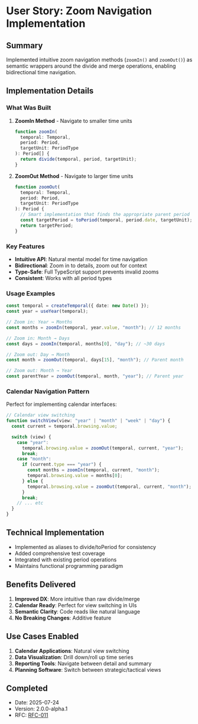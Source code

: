 # User Story: Zoom Navigation Implementation

## Summary

Implemented intuitive zoom navigation methods (`zoomIn()` and `zoomOut()`) as semantic wrappers around the divide and merge operations, enabling bidirectional time navigation.

## Implementation Details

### What Was Built

1. **ZoomIn Method** - Navigate to smaller time units

   ```typescript
   function zoomIn(
     temporal: Temporal,
     period: Period,
     targetUnit: PeriodType
   ): Period[] {
     return divide(temporal, period, targetUnit);
   }
   ```

2. **ZoomOut Method** - Navigate to larger time units
   ```typescript
   function zoomOut(
     temporal: Temporal,
     period: Period,
     targetUnit: PeriodType
   ): Period {
     // Smart implementation that finds the appropriate parent period
     const targetPeriod = toPeriod(temporal, period.date, targetUnit);
     return targetPeriod;
   }
   ```

### Key Features

- **Intuitive API**: Natural mental model for time navigation
- **Bidirectional**: Zoom in to details, zoom out for context
- **Type-Safe**: Full TypeScript support prevents invalid zooms
- **Consistent**: Works with all period types

### Usage Examples

```typescript
const temporal = createTemporal({ date: new Date() });
const year = useYear(temporal);

// Zoom in: Year → Months
const months = zoomIn(temporal, year.value, "month"); // 12 months

// Zoom in: Month → Days
const days = zoomIn(temporal, months[0], "day"); // ~30 days

// Zoom out: Day → Month
const month = zoomOut(temporal, days[15], "month"); // Parent month

// Zoom out: Month → Year
const parentYear = zoomOut(temporal, month, "year"); // Parent year
```

### Calendar Navigation Pattern

Perfect for implementing calendar interfaces:

```typescript
// Calendar view switching
function switchView(view: "year" | "month" | "week" | "day") {
  const current = temporal.browsing.value;

  switch (view) {
    case "year":
      temporal.browsing.value = zoomOut(temporal, current, "year");
      break;
    case "month":
      if (current.type === "year") {
        const months = zoomIn(temporal, current, "month");
        temporal.browsing.value = months[0];
      } else {
        temporal.browsing.value = zoomOut(temporal, current, "month");
      }
      break;
    // ... etc
  }
}
```

## Technical Implementation

- Implemented as aliases to divide/toPeriod for consistency
- Added comprehensive test coverage
- Integrated with existing period operations
- Maintains functional programming paradigm

## Benefits Delivered

1. **Improved DX**: More intuitive than raw divide/merge
2. **Calendar Ready**: Perfect for view switching in UIs
3. **Semantic Clarity**: Code reads like natural language
4. **No Breaking Changes**: Additive feature

## Use Cases Enabled

1. **Calendar Applications**: Natural view switching
2. **Data Visualization**: Drill down/roll up time series
3. **Reporting Tools**: Navigate between detail and summary
4. **Planning Software**: Switch between strategic/tactical views

## Completed

- Date: 2025-07-24
- Version: 2.0.0-alpha.1
- RFC: [RFC-011](../RFC/011-zoom-navigation.md)
